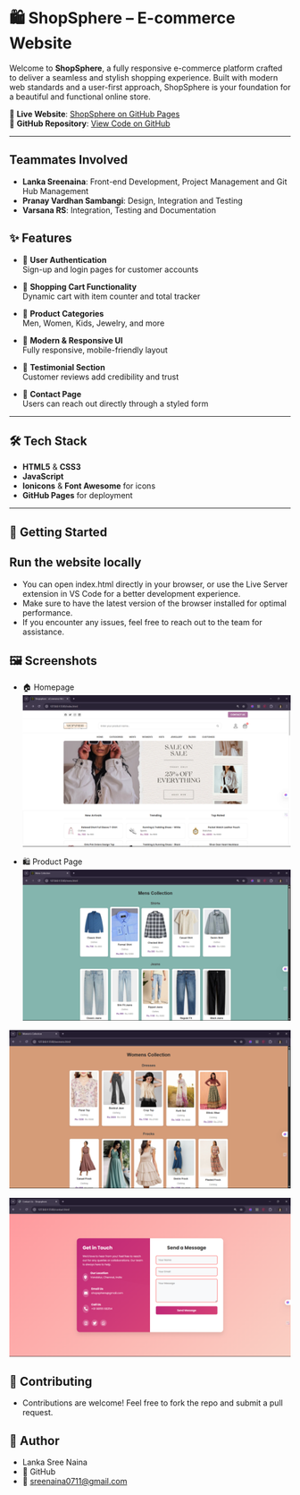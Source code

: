 # 🛍️ ShopSphere – E-commerce Website

Welcome to **ShopSphere**, a fully responsive e-commerce platform crafted to deliver a seamless and stylish shopping experience. Built with modern web standards and a user-first approach, ShopSphere is your foundation for a beautiful and functional online store.

🔗 **Live Website**: [ShopSphere on GitHub Pages](https://lankasreenaina.github.io/shopsphere_website_webprog/)  
📁 **GitHub Repository**: [View Code on GitHub](https://github.com/lankasreenaina/shopsphere_website_webprog)

---
## Teammates Involved
- **Lanka Sreenaina**: Front-end Development, Project Management and Git Hub Management
- **Pranay Vardhan Sambangi**: Design, Integration and Testing
- **Varsana RS**: Integration, Testing and Documentation


## ✨ Features

- 🔐 **User Authentication**  
  Sign-up and login pages for customer accounts

- 🛒 **Shopping Cart Functionality**  
  Dynamic cart with item counter and total tracker

- 🧢 **Product Categories**  
  Men, Women, Kids, Jewelry, and more

- 🎨 **Modern & Responsive UI**  
  Fully responsive, mobile-friendly layout

- 📢 **Testimonial Section**  
  Customer reviews add credibility and trust

- 📨 **Contact Page**  
  Users can reach out directly through a styled form

---

## 🛠️ Tech Stack

- **HTML5** & **CSS3**
- **JavaScript** 
- **Ionicons** & **Font Awesome** for icons
- **GitHub Pages** for deployment

---

## 🚀 Getting Started


## Run the website locally
- You can open index.html directly in your browser, or use the Live Server extension in VS Code for a better development experience.
- Make sure to have the latest version of the browser installed for optimal performance.
- If you encounter any issues, feel free to reach out to the team for assistance.

## 🖼️ Screenshots

- 🏠 Homepage
![Home page](./assets/screenshots/home.png)

- 🛍️ Product Page
![Mens Products](./assets/screenshots/image1.png)

![Women Products](./assets/screenshots/image2.png)

![Contact Us](./assets/screenshots/image3.png)

## 🤝 Contributing
- Contributions are welcome! Feel free to fork the repo and submit a pull request.
## 👤 Author
- Lanka Sree Naina
- 🔗 GitHub
- 📧 sreenaina0711@gmail.com
